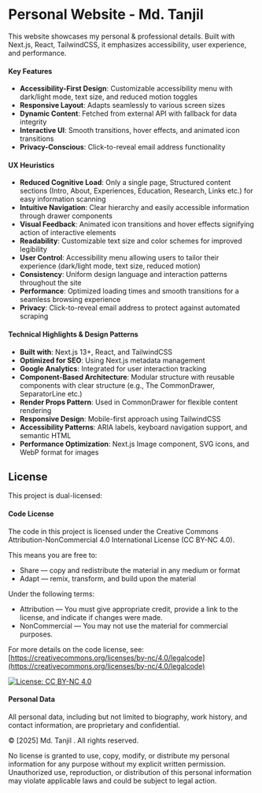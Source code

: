 # Personal Website - Md. Tanjil

This website showcases my personal & professional details. Built with Next.js, React, TailwindCSS, it emphasizes accessibility, user experience, and performance. 

#### Key Features
- **Accessibility-First Design**: Customizable accessibility menu with dark/light mode, text size, and reduced motion toggles
- **Responsive Layout**: Adapts seamlessly to various screen sizes
- **Dynamic Content**: Fetched from external API with fallback for data integrity
- **Interactive UI**: Smooth transitions, hover effects, and animated icon transitions
- **Privacy-Conscious**: Click-to-reveal email address functionality

#### UX Heuristics
- **Reduced Cognitive Load**: Only a single page, Structured content sections (Intro, About, Experiences, Education, Research, Links etc.) for easy information scanning
- **Intuitive Navigation**: Clear hierarchy and easily accessible information through drawer components
- **Visual Feedback**: Animated icon transitions and hover effects signifying action of interactive elements
- **Readability**: Customizable text size and color schemes for improved legibility
- **User Control**: Accessibility menu allowing users to tailor their experience (dark/light mode, text size, reduced motion)
- **Consistency**: Uniform design language and interaction patterns throughout the site
- **Performance**: Optimized loading times and smooth transitions for a seamless browsing experience
- **Privacy**: Click-to-reveal email address to protect against automated scraping

#### Technical Highlights & Design Patterns
- **Built with**: Next.js 13+, React, and TailwindCSS
- **Optimized for SEO**: Using Next.js metadata management
- **Google Analytics**: Integrated for user interaction tracking
- **Component-Based Architecture**: Modular structure with reusable components with clear structure (e.g., The CommonDrawer, SeparatorLine etc.)
- **Render Props Pattern**: Used in CommonDrawer for flexible content rendering
- **Responsive Design**: Mobile-first approach using TailwindCSS
- **Accessibility Patterns**: ARIA labels, keyboard navigation support, and semantic HTML
- **Performance Optimization**: Next.js Image component, SVG icons, and WebP format for images


## License

This project is dual-licensed:

#### Code License

The code in this project is licensed under the Creative Commons Attribution-NonCommercial 4.0 International License (CC BY-NC 4.0).

This means you are free to:
- Share — copy and redistribute the material in any medium or format
- Adapt — remix, transform, and build upon the material

Under the following terms:
- Attribution — You must give appropriate credit, provide a link to the license, and indicate if changes were made.
- NonCommercial — You may not use the material for commercial purposes.

For more details on the code license, see:
[https://creativecommons.org/licenses/by-nc/4.0/legalcode](https://creativecommons.org/licenses/by-nc/4.0/legalcode)

[![License: CC BY-NC 4.0](https://img.shields.io/badge/License-CC%20BY--NC%204.0-lightgrey.svg)](https://creativecommons.org/licenses/by-nc/4.0/)

#### Personal Data

All personal data, including but not limited to biography, work history, and contact information, are proprietary and confidential. 

© [2025] Md. Tanjil . All rights reserved.

No license is granted to use, copy, modify, or distribute my personal information for any purpose without my explicit written permission. Unauthorized use, reproduction, or distribution of this personal information may violate applicable laws and could be subject to legal action.

